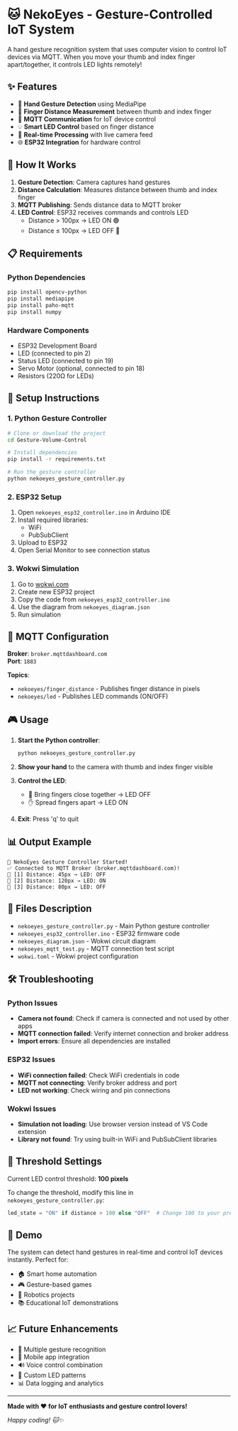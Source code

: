 # 🐱 NekoEyes - Gesture-Controlled IoT System

A hand gesture recognition system that uses computer vision to control IoT devices via MQTT. When you move your thumb and index finger apart/together, it controls LED lights remotely!

## ✨ Features

- 👋 **Hand Gesture Detection** using MediaPipe
- 📏 **Finger Distance Measurement** between thumb and index finger
- 🔗 **MQTT Communication** for IoT device control
- 💡 **Smart LED Control** based on finger distance
- 🎯 **Real-time Processing** with live camera feed
- 🌐 **ESP32 Integration** for hardware control

## 🚀 How It Works

1. **Gesture Detection**: Camera captures hand gestures
2. **Distance Calculation**: Measures distance between thumb and index finger
3. **MQTT Publishing**: Sends distance data to MQTT broker
4. **LED Control**: ESP32 receives commands and controls LED
   - Distance > 100px → LED ON 🟢
   - Distance ≤ 100px → LED OFF 🔴

## 📋 Requirements

### Python Dependencies
```bash
pip install opencv-python
pip install mediapipe
pip install paho-mqtt
pip install numpy
```

### Hardware Components
- ESP32 Development Board
- LED (connected to pin 2)
- Status LED (connected to pin 19)
- Servo Motor (optional, connected to pin 18)
- Resistors (220Ω for LEDs)

## 🔧 Setup Instructions

### 1. Python Gesture Controller

```bash
# Clone or download the project
cd Gesture-Volume-Control

# Install dependencies
pip install -r requirements.txt

# Run the gesture controller
python nekoeyes_gesture_controller.py
```

### 2. ESP32 Setup

1. Open `nekoeyes_esp32_controller.ino` in Arduino IDE
2. Install required libraries:
   - WiFi
   - PubSubClient
3. Upload to ESP32
4. Open Serial Monitor to see connection status

### 3. Wokwi Simulation

1. Go to [wokwi.com](https://wokwi.com)
2. Create new ESP32 project
3. Copy the code from `nekoeyes_esp32_controller.ino`
4. Use the diagram from `nekoeyes_diagram.json`
5. Run simulation

## 📡 MQTT Configuration

**Broker**: `broker.mqttdashboard.com`  
**Port**: `1883`

**Topics**:
- `nekoeyes/finger_distance` - Publishes finger distance in pixels
- `nekoeyes/led` - Publishes LED commands (ON/OFF)

## 🎮 Usage

1. **Start the Python controller**:
   ```bash
   python nekoeyes_gesture_controller.py
   ```

2. **Show your hand** to the camera with thumb and index finger visible

3. **Control the LED**:
   - 🤏 Bring fingers close together → LED OFF
   - ✋ Spread fingers apart → LED ON

4. **Exit**: Press 'q' to quit

## 📊 Output Example

```
🎥 NekoEyes Gesture Controller Started!
✅ Connected to MQTT Broker (broker.mqttdashboard.com)!
📡 [1] Distance: 45px → LED: OFF
📡 [2] Distance: 120px → LED: ON
📡 [3] Distance: 80px → LED: OFF
```

## 🔗 Files Description

- `nekoeyes_gesture_controller.py` - Main Python gesture controller
- `nekoeyes_esp32_controller.ino` - ESP32 firmware code
- `nekoeyes_diagram.json` - Wokwi circuit diagram
- `nekoeyes_mqtt_test.py` - MQTT connection test script
- `wokwi.toml` - Wokwi project configuration

## 🛠️ Troubleshooting

### Python Issues
- **Camera not found**: Check if camera is connected and not used by other apps
- **MQTT connection failed**: Verify internet connection and broker address
- **Import errors**: Ensure all dependencies are installed

### ESP32 Issues
- **WiFi connection failed**: Check WiFi credentials in code
- **MQTT not connecting**: Verify broker address and port
- **LED not working**: Check wiring and pin connections

### Wokwi Issues
- **Simulation not loading**: Use browser version instead of VS Code extension
- **Library not found**: Try using built-in WiFi and PubSubClient libraries

## 🎯 Threshold Settings

Current LED control threshold: **100 pixels**

To change the threshold, modify this line in `nekoeyes_gesture_controller.py`:
```python
led_state = "ON" if distance > 100 else "OFF"  # Change 100 to your preferred value
```

## 🌟 Demo

The system can detect hand gestures in real-time and control IoT devices instantly. Perfect for:
- 🏠 Smart home automation
- 🎮 Gesture-based games
- 🤖 Robotics projects
- 📚 Educational IoT demonstrations

## 📈 Future Enhancements

- 🎯 Multiple gesture recognition
- 📱 Mobile app integration
- 🔊 Voice control combination
- 🎨 Custom LED patterns
- 📊 Data logging and analytics

---

**Made with ❤️ for IoT enthusiasts and gesture control lovers!**

*Happy coding! 🐱✨*
